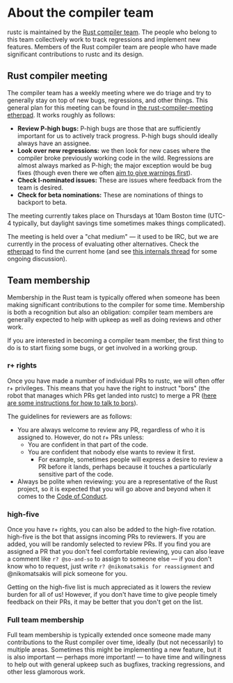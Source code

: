 # About the compiler team

rustc is maintained by the
[Rust compiler team](https://www.rust-lang.org/en-US/team.html). The
people who belong to this team collectively work to track regressions
and implement new features. Members of the Rust compiler team are
people who have made significant contributions to rustc and its
design.

## Rust compiler meeting

The compiler team has a weekly meeting where we do triage and try to
generally stay on top of new bugs, regressions, and other things. This
general plan for this meeting can be found in
[the rust-compiler-meeting etherpad][etherpad]. It works roughly as
follows:

- **Review P-high bugs:** P-high bugs are those that are sufficiently
  important for us to actively track progress. P-high bugs should
  ideally always have an assignee.
- **Look over new regressions:** we then look for new cases where the
  compiler broke previously working code in the wild. Regressions are
  almost always marked as P-high; the major exception would be bug
  fixes (though even there we often
  [aim to give warnings first][procedure]).
- **Check I-nominated issues:** These are issues where feedback from
  the team is desired.
- **Check for beta nominations:** These are nominations of things to
  backport to beta.

The meeting currently takes place on Thursdays at 10am Boston time
(UTC-4 typically, but daylight savings time sometimes makes things
complicated).

The meeting is held over a "chat medium" — it used to be IRC, but we
are currently in the process of evaluating other alternatives. Check
the [etherpad] to find the current home (and see
[this internals thread][thread] for some ongoing discussion).

[etherpad]: https://public.etherpad-mozilla.org/p/rust-compiler-meeting
[thread]: https://internals.rust-lang.org/t/where-should-the-compiler-team-and-perhaps-working-groups-chat/7894
[procedure]: https://forge.rust-lang.org/rustc-bug-fix-procedure.html

## Team membership

Membership in the Rust team is typically offered when someone has been
making significant contributions to the compiler for some
time. Membership is both a recognition but also an obligation:
compiler team members are generally expected to help with upkeep as
well as doing reviews and other work.

If you are interested in becoming a compiler team member, the first
thing to do is to start fixing some bugs, or get involved in a working
group.

### r+ rights

Once you have made a number of individual PRs to rustc, we will often
offer r+ privileges. This means that you have the right to instruct
"bors" (the robot that manages which PRs get landed into rustc) to
merge a PR
([here are some instructions for how to talk to bors][homu-guide]).

[homu-guide]: https://buildbot2.rust-lang.org/homu/

The guidelines for reviewers are as follows:

- You are always welcome to review any PR, regardless of who it is
  assigned to.  However, do not r+ PRs unless:
  - You are confident in that part of the code.
  - You are confident that nobody else wants to review it first.
    - For example, sometimes people will express a desire to review a
      PR before it lands, perhaps because it touches a particularly
      sensitive part of the code.
- Always be polite when reviewing: you are a representative of the
  Rust project, so it is expected that you will go above and beyond
  when it comes to the [Code of Conduct].

[Code of Conduct]: https://www.rust-lang.org/en-US/conduct.html

### high-five

Once you have r+ rights, you can also be added to the high-five
rotation. high-five is the bot that assigns incoming PRs to
reviewers. If you are added, you will be randomly selected to review
PRs. If you find you are assigned a PR that you don't feel comfortable
reviewing, you can also leave a comment like `r? @so-and-so` to assign
to someone else — if you don't know who to request, just write `r?
@nikomatsakis for reassignment` and @nikomatsakis will pick someone
for you.

[hi5]: https://github.com/rust-highfive

Getting on the high-five list is much appreciated as it lowers the
review burden for all of us! However, if you don't have time to give
people timely feedback on their PRs, it may be better that you don't
get on the list.

### Full team membership

Full team membership is typically extended once someone made many
contributions to the Rust compiler over time, ideally (but not
necessarily) to multiple areas. Sometimes this might be implementing a
new feature, but it is also important — perhaps more important! — to
have time and willingness to help out with general upkeep such as
bugfixes, tracking regressions, and other less glamorous work.
